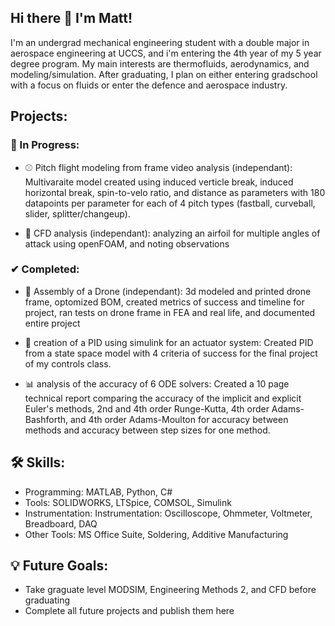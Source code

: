## Hi there 👋 I'm Matt!

I'm an undergrad mechanical engineering student with a double major in aerospace engineering at UCCS, and i'm entering the 4th year of my 5 year degree program.
My main interests are thermofluids, aerodynamics, and modeling/simulation. After graduating, I plan on either entering gradschool with a focus on fluids or enter the defence and aerospace industry.


## Projects:

### 🔧 In Progress:

- ⚾ Pitch flight modeling from frame video analysis (independant):
  Multivaraite model created using induced verticle break, induced horizontal break, spin-to-velo ratio, and distance as parameters with 180 datapoints per parameter for each of 4 pitch types (fastball, curveball, slider, splitter/changeup).
  
- 💨 CFD analysis (independant):
  analyzing an airfoil for multiple angles of attack using openFOAM, and noting observations

### ✔ Completed:

- 🚁 Assembly of a Drone (independant):
  3d modeled and printed drone frame, optomized BOM, created metrics of success and timeline for project, ran tests on drone frame in FEA and real life, and documented entire project
  
- 🤖 creation of a PID using simulink for an actuator system:
  Created PID from a state space model with 4 criteria of success for the final project of my controls class.

- 📊 analysis of the accuracy of 6 ODE solvers:
  Created a 10 page technical report comparing the accuracy of the implicit and explicit Euler's methods, 2nd and 4th order Runge-Kutta, 4th order Adams-Bashforth, and 4th order Adams-Moulton for accuracy between methods and accuracy between step sizes for one method.

## 🛠️ Skills:
- Programming: MATLAB, Python, C#
- Tools: SOLIDWORKS, LTSpice, COMSOL, Simulink
- Instrumentation: Instrumentation: Oscilloscope, Ohmmeter, Voltmeter, Breadboard, DAQ
- Other Tools: MS Office Suite, Soldering, Additive Manufacturing

## 💡 Future Goals:
- Take graguate level MODSIM, Engineering Methods 2, and CFD before graduating
- Complete all future projects and publish them here

